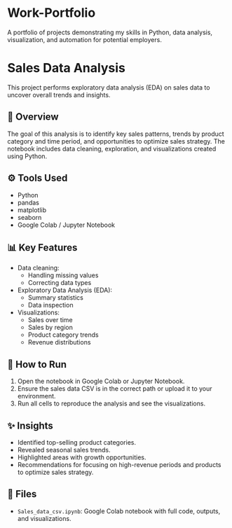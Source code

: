 # Work-Portfolio
A portfolio of projects demonstrating my skills in Python, data analysis, visualization, and automation for potential employers.
# Sales Data Analysis

This project performs exploratory data analysis (EDA) on sales data to uncover overall trends and insights.

## 📌 Overview
The goal of this analysis is to identify key sales patterns, trends by product category and time period, and opportunities to optimize sales strategy. The notebook includes data cleaning, exploration, and visualizations created using Python.

## ⚙️ Tools Used
- Python
- pandas
- matplotlib
- seaborn
- Google Colab / Jupyter Notebook

## 📊 Key Features
- Data cleaning:
  - Handling missing values
  - Correcting data types
- Exploratory Data Analysis (EDA):
  - Summary statistics
  - Data inspection
- Visualizations:
  - Sales over time
  - Sales by region
  - Product category trends
  - Revenue distributions

## 🚀 How to Run
1. Open the notebook in Google Colab or Jupyter Notebook.
2. Ensure the sales data CSV is in the correct path or upload it to your environment.
3. Run all cells to reproduce the analysis and see the visualizations.

## ✨ Insights
- Identified top-selling product categories.
- Revealed seasonal sales trends.
- Highlighted areas with growth opportunities.
- Recommendations for focusing on high-revenue periods and products to optimize sales strategy.

## 📂 Files
- `Sales_data_csv.ipynb`: Google Colab notebook with full code, outputs, and visualizations.
